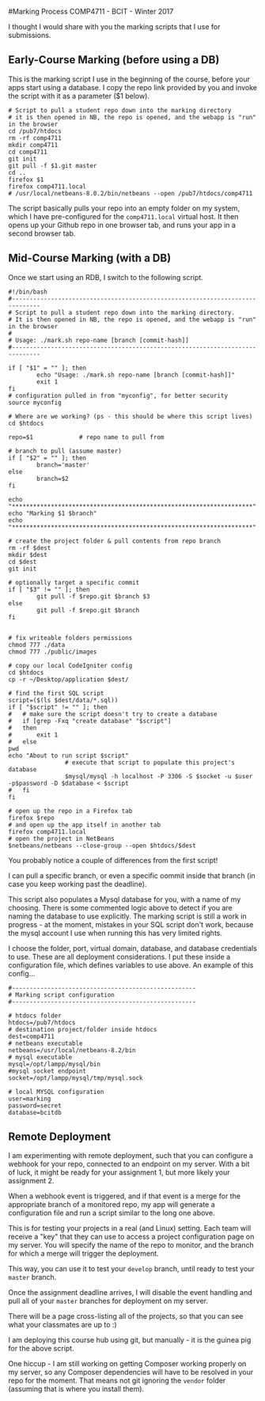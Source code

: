#Marking Process
COMP4711 - BCIT - Winter 2017

I thought I would share with you the marking scripts that I use
for submissions.


## Early-Course Marking (before using a DB)

This is the marking script I use in the beginning of the course,
before your apps start using a database. I copy the repo link provided by you
and invoke the script with it as a parameter ($1 below).

    # Script to pull a student repo down into the marking directory
    # it is then opened in NB, the repo is opened, and the webapp is "run" in the browser
    cd /pub7/htdocs
    rm -rf comp4711
    mkdir comp4711
    cd comp4711
    git init
    git pull -f $1.git master
    cd ..
    firefox $1
    firefox comp4711.local
    # /usr/local/netbeans-8.0.2/bin/netbeans --open /pub7/htdocs/comp4711

The script basically pulls your repo into an empty folder on my system,
which I have pre-configured for the `comp4711.local` virtual host.
It  then opens up your Github repo in one browser tab, and runs your
app in a second browser tab.

## Mid-Course Marking (with a DB)

Once we start using an RDB, I switch to the following script.

    #!/bin/bash
    #------------------------------------------------------------------------------
    # Script to pull a student repo down into the marking directory.
    # It is then opened in NB, the repo is opened, and the webapp is "run" in the browser
    #
    # Usage: ./mark.sh repo-name [branch [commit-hash]]
    #------------------------------------------------------------------------------

    if [ "$1" = "" ]; then
            echo "Usage: ./mark.sh repo-name [branch [commit-hash]]"
            exit 1
    fi
    # configuration pulled in from "myconfig", for better security
    source myconfig

    # Where are we working? (ps - this should be where this script lives)
    cd $htdocs

    repo=$1				# repo name to pull from

    # branch to pull (assume master)
    if [ "$2" = "" ]; then 
            branch='master'
    else 
            branch=$2
    fi

    echo "********************************************************************"
    echo "Marking $1 $branch"
    echo "********************************************************************"

    # create the project folder & pull contents from repo branch
    rm -rf $dest
    mkdir $dest
    cd $dest
    git init

    # optionally target a specific commit
    if [ "$3" != "" ]; then 
            git pull -f $repo.git $branch $3
    else
            git pull -f $repo.git $branch
    fi


    # fix writeable folders permissions
    chmod 777 ./data
    chmod 777 ./public/images

    # copy our local CodeIgniter config
    cd $htdocs
    cp -r ~/Desktop/application $dest/

    # find the first SQL script
    script=($(ls $dest/data/*.sql))
    if [ "$script" != "" ]; then
    #	# make sure the script doesn't try to create a database
    #	if [grep -Fxq "create database" "$script"]
    #	then
    #		exit 1
    #	else
    pwd
    echo "About to run script $script"
                    # execute that script to populate this project's database
                    $mysql/mysql -h localhost -P 3306 -S $socket -u $user -p$password -D $database < $script
    #	fi
    fi

    # open up the repo in a Firefox tab
    firefox $repo
    # and open up the app itself in another tab
    firefox comp4711.local
    # open the project in NetBeans
    $netbeans/netbeans --close-group --open $htdocs/$dest

You probably notice a couple of differences from the first script!

I can pull a specific branch, or even a specific oommit inside that branch
(in case you keep working past the deadline).

This script also populates a Mysql database for you, with a name of my choosing.
There is some commented logic above to detect if you are naming the database to
use explicitly. The marking script is still a work in progress - at the moment, 
mistakes in your SQL script don't work, because the
mysql account I use when running this has very limited rights.

I choose the folder, port, virtual domain, database, and database
credentials to use. These are all deployment considerations.
I put these inside a configuration file, which defines variables to use above.
An example of this config...

    #----------------------------------------------------
    # Marking script configuration
    #----------------------------------------------------

    # htdocs folder
    htdocs=/pub7/htdocs
    # destination project/folder inside htdocs
    dest=comp4711
    # netbeans executable
    netbeans=/usr/local/netbeans-8.2/bin
    # mysql executable
    mysql=/opt/lampp/mysql/bin
    #mysql socket endpoint
    socket=/opt/lampp/mysql/tmp/mysql.sock

    # local MYSQL configuration
    user=marking
    password=secret
    database=bcitdb

## Remote Deployment

I am experimenting with remote deployment, such that you can configure
a webhook for your repo, connected to an endpoint on my server. With a
bit of luck, it might be ready for your assignment 1, but more likely your assignment 2.

When a webhook event is triggered, and if that event is a merge for
the appropriate branch of a monitored repo, my app will
generate a configuration file and run a script similar to the long one above.

This is for testing your projects in a real (and Linux) setting.
Each team will receive a "key" that they can use to access a project
configuration page on my server. You will specify the name of the repo
to monitor, and the branch for which a merge will trigger the
deployment.

This way, you can use it to test your `develop` branch, until ready to test your
`master` branch.

Once the assignment deadline arrives, I will disable the event handling
and pull all of your `master` branches for deployment on my server.

There will be a page cross-listing all of the projects, so that you can
see what your classmates are up to :)

I am deploying this course hub using git, but manually - it is the guinea
pig for the above script.

One hiccup - I am still working on getting Composer working properly
on my server, so any Composer dependencies will have to be resolved
in your repo for the moment. That means not git ignoring the `vendor` folder
(assuming that is where you install them).